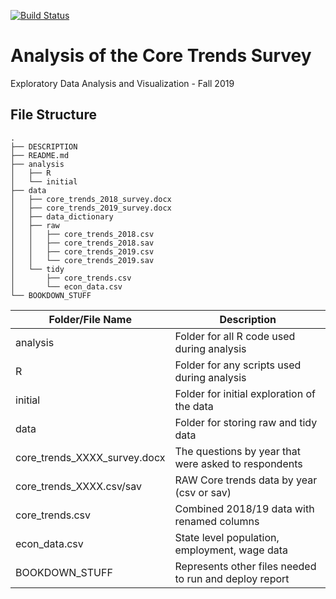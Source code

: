 [![Build Status](https://travis-ci.org/mbmackenzie/edav-f19-final.svg?branch=master)](https://travis-ci.org/mbmackenzie/edav-f19-final)

# Analysis of the Core Trends Survey

Exploratory Data Analysis and Visualization - Fall 2019

## File Structure

```
.
├── DESCRIPTION
├── README.md
├── analysis
│   ├── R
│   └── initial
├── data
│   ├── core_trends_2018_survey.docx
│   ├── core_trends_2019_survey.docx
│   ├── data_dictionary
│   ├── raw
│   │   ├── core_trends_2018.csv
│   │   ├── core_trends_2018.sav
│   │   ├── core_trends_2019.csv
│   │   └── core_trends_2019.sav
│   └── tidy
│       ├── core_trends.csv
│       └── econ_data.csv
└── BOOKDOWN_STUFF

```

| Folder/File Name             | Description                                            |
|------------------------------|--------------------------------------------------------|
| analysis                     | Folder for all R code used during analysis             |
| R                            | Folder for any scripts used during analysis            |
| initial                      | Folder for initial exploration of the data             |
| data                         | Folder for storing raw and tidy data                   |
| core_trends_XXXX_survey.docx | The questions by year that were asked to respondents   |
| core_trends_XXXX.csv/sav     | RAW Core trends data by year (csv or sav)              |
| core_trends.csv              | Combined 2018/19 data with renamed columns             |
| econ_data.csv                | State level population, employment, wage data          |
| BOOKDOWN_STUFF               | Represents other files needed to run and deploy report |

